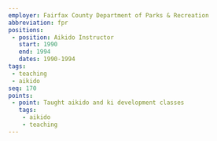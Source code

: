 ```yaml
---
employer: Fairfax County Department of Parks & Recreation
abbreviation: fpr
positions:
 - position: Aikido Instructor
   start: 1990
   end: 1994
   dates: 1990-1994
tags:
 - teaching
 - aikido
seq: 170
points:
 - point: Taught aikido and ki development classes
   tags:
    - aikido
    - teaching
---
```


